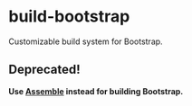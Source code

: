 build-bootstrap
===============

Customizable build system for Bootstrap.


## Deprecated!

**Use [Assemble](https://github.com/sellside/assemble) instead for building Bootstrap.**